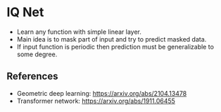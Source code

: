 # IQ Net

* Learn any function with simple linear layer.
* Main idea is to mask part of input and try to predict masked data.
* If input function is periodic then prediction must be generalizable to some degree.

## References
- Geometric deep learning: https://arxiv.org/abs/2104.13478
- Transformer network: https://arxiv.org/abs/1911.06455
